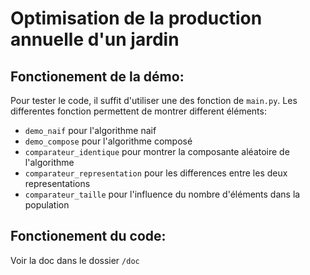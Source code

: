 # Optimisation de la production annuelle d'un jardin

## Fonctionement de la démo:
Pour tester le code, il suffit d'utiliser une des fonction de ```main.py```.
Les differentes fonction permettent de montrer different éléments:
* ```demo_naif``` pour l'algorithme naif
* ```demo_compose``` pour l'algorithme composé
* ```comparateur_identique``` pour montrer la composante aléatoire de l'algorithme
* ```comparateur_representation``` pour les differences entre les deux representations
* ```comparateur_taille``` pour l'influence du nombre d'éléments dans la population

## Fonctionement du code:
Voir la doc dans le dossier ```/doc```
